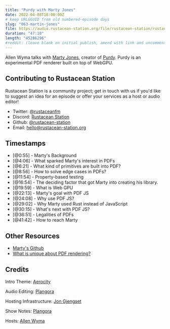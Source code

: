 ```yaml
---
title: "Purdy with Marty Jones"
date: 2022-04-08T16:00:00Z
# keep URL&GUID from old numbered-episode days
slug: "063-martin-jones"
file: https://audio.rustacean-station.org/file/rustacean-station/rustacean-station-e063-martin-jones.mp3
duration: "47:10"
length: "45286296"
#reddit: (leave blank on initial publish, amend with link and uncomment this line after Reddit thread has been posted)
---
```

Allen Wyma talks with [Marty Jones](https://twitter.com/murtyjones), creator of [Purdy](https://github.com/murtyjones/purdy). Purdy is an experimental PDF renderer built on top of WebGPU.


## Contributing to Rustacean Station

Rustacean Station is a community project; get in touch with us if you'd like to suggest an idea for an episode or offer your services as a host or audio editor!

- Twitter: [@rustaceanfm](https://twitter.com/rustaceanfm)
- Discord: [Rustacean Station](https://discord.gg/cHc3Gyc)
- Github: [@rustacean-station](https://github.com/rustacean-station/)
- Email: [hello@rustacean-station.org](mailto:hello@rustacean-station.org)

## Timestamps 
- [@0:55] - Marty's Background
- [@4:06] - What sparked Marty's interest in PDFs
- [@6:21] - What kind of primitives are built into PDF?
- [@8:56] - How to solve edge cases in PDFs?
- [@11:54] - Property-based testing
- [@16:54] - The deciding factor that got Marty into creating his library.
- [@19:59] - What is Web GPU
- [@22:13] - Marty's goal with PDF JS
- [@24:08] - Why use PDF JS?
- [@29:02] - Why Marty used Rust instead of JavaScript
- [@30:15] - What's next with PDF JS?
- [@36:51] - Legalities of PDFs
- [@41:42] - How to reach Marty

## Other Resources
- [Marty's Github](https://github.com/murtyjones)
- [What is unique about PDF rendering?](https://www.youtube.com/watch?v=TiqDqd-1pwU)

## Credits
Intro Theme: [Aerocity](https://twitter.com/AerocityMusic)

Audio Editing: [Plangora](https://twitter.com/plangora)

Hosting Infrastructure: [Jon Gjengset](https://twitter.com/jonhoo/)

Show Notes: [Plangora](https://twitter.com/plangora)

Hosts: [Allen Wyma](https://twitter.com/allenwyma)
